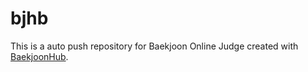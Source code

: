 # bjhb
This is a auto push repository for Baekjoon Online Judge created with [BaekjoonHub](https://github.com/BaekjoonHub/BaekjoonHub).

